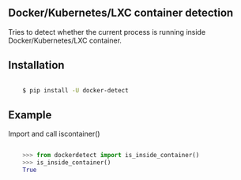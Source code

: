 ## Docker/Kubernetes/LXC container detection

Tries to detect whether the current process is running inside Docker/Kubernetes/LXC container.


## Installation

```bash

    $ pip install -U docker-detect

```


## Example

Import and call iscontainer()

```python

    >>> from dockerdetect import is_inside_container()
    >>> is_inside_container()
    True

```

